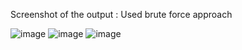 Screenshot of the output : Used brute force approach

![image](https://user-images.githubusercontent.com/60762313/84357688-f13eb580-ab7a-11ea-8c69-5ca5832e1e70.png)
![image](https://user-images.githubusercontent.com/60762313/84357747-0287c200-ab7b-11ea-8f33-421fb9907299.png)
![image](https://user-images.githubusercontent.com/60762313/84357805-17fcec00-ab7b-11ea-958d-9687d05ec70e.png)
